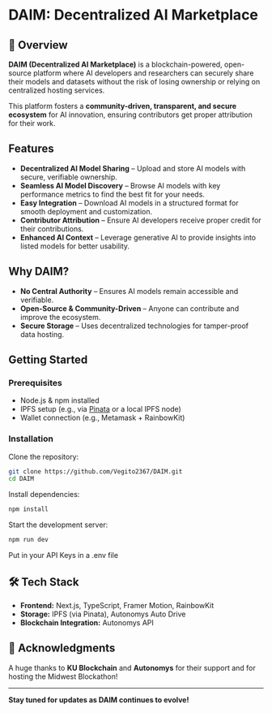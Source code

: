 # DAIM: Decentralized AI Marketplace

## 🚀 Overview
**DAIM (Decentralized AI Marketplace)** is a blockchain-powered, open-source platform where AI developers and researchers can securely share their models and datasets without the risk of losing ownership or relying on centralized hosting services. 

This platform fosters a **community-driven, transparent, and secure ecosystem** for AI innovation, ensuring contributors get proper attribution for their work.

## Features
- **Decentralized AI Model Sharing** – Upload and store AI models with secure, verifiable ownership.
- **Seamless AI Model Discovery** – Browse AI models with key performance metrics to find the best fit for your needs.
- **Easy Integration** – Download AI models in a structured format for smooth deployment and customization.
- **Contributor Attribution** – Ensure AI developers receive proper credit for their contributions.
- **Enhanced AI Context** – Leverage generative AI to provide insights into listed models for better usability.

## Why DAIM?
- **No Central Authority** – Ensures AI models remain accessible and verifiable.
- **Open-Source & Community-Driven** – Anyone can contribute and improve the ecosystem.
- **Secure Storage** – Uses decentralized technologies for tamper-proof data hosting.

## Getting Started
### Prerequisites
- Node.js & npm installed
- IPFS setup (e.g., via [Pinata](https://www.pinata.cloud/) or a local IPFS node)
- Wallet connection (e.g., Metamask + RainbowKit)

### Installation
Clone the repository:
```bash
git clone https://github.com/Vegito2367/DAIM.git
cd DAIM
```
Install dependencies:
```bash
npm install
```
Start the development server:
```bash
npm run dev
```
Put in your API Keys in a .env file

## 🛠 Tech Stack
- **Frontend:** Next.js, TypeScript, Framer Motion, RainbowKit
- **Storage:** IPFS (via Pinata), Autonomys Auto Drive
- **Blockchain Integration:** Autonomys API


## 📢 Acknowledgments
A huge thanks to **KU Blockchain** and **Autonomys** for their support and for hosting the Midwest Blockathon!


---

**Stay tuned for updates as DAIM continues to evolve!**
